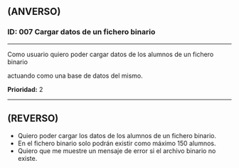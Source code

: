 ## (ANVERSO)
### ID: 007 Cargar datos de un fichero binario
---

Como usuario quiero poder cargar datos de los alumnos de un fichero binario 

actuando como una base de datos del mismo.

**Prioridad:** 2

---
## (REVERSO)
* Quiero poder cargar los datos de los alumnos de un fichero binario.
* En el fichero binario solo podrán existir como máximo 150 alumnos.
* Quiero que me muestre un mensaje de error si el archivo binario no existe.